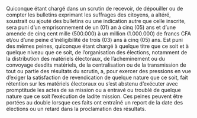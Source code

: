 Quiconque étant chargé dans un scrutin de recevoir, de dépouiller ou de compter les bulletins exprimant les suffrages des citoyens, a altéré, soustrait ou ajouté des bulletins ou une indication autre que celle inscrite, sera puni d’un emprisonnement de un (01) an à cinq (05) ans et d’une amende de cinq cent mille (500.000) à un million (1.000.000) de francs CFA et/ou d’une peine d’inéligibilité de trois (03) ans à cinq (05) ans.
Est puni des mêmes peines, quiconque étant chargé à quelque titre que ce soit et à quelque niveau que ce soit, de l’organisation des élections, notamment de la distribution des matériels électoraux, de l’acheminement ou du convoyage desdits matériels, de la centralisation ou de la transmission de tout ou partie des résultats du scrutin, a, pour exercer des pressions en vue d’exiger la satisfaction de revendication de quelque nature que ce soit, fait rétention sur les matériels électoraux ou s’est abstenu d’exécuter avec promptitude les actes de sa mission ou a entravé ou troublé de quelque nature que ce soit l’exécution de ladite mission.
Ces peines peuvent être portées au double lorsque ces faits ont entraîné un report de la date des élections ou un retard dans la proclamation des résultats.